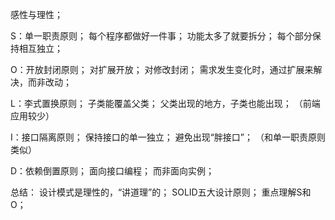 感性与理性；

S：单一职责原则；
    每个程序都做好一件事；
    功能太多了就要拆分；
    每个部分保持相互独立；

O：开放封闭原则；
    对扩展开放；
    对修改封闭；
    需求发生变化时，通过扩展来解决，而非改动；

L：李式置换原则；
    子类能覆盖父类；
    父类出现的地方，子类也能出现；
    （前端应用较少）

I：接口隔离原则；
    保持接口的单一独立；
    避免出现“胖接口”；
    （和单一职责原则类似）

D：依赖倒置原则；
    面向接口编程；
    而非面向实例；

总结：
    设计模式是理性的，“讲道理”的；
    SOLID五大设计原则；
    重点理解S和O；
